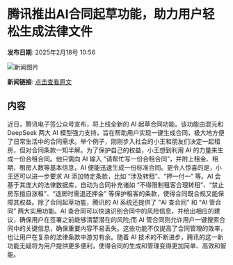 # 腾讯推出AI合同起草功能，助力用户轻松生成法律文件

**发布日期**: 2025年2月18号 10:56

![新闻图片](https://upload.chinaz.com/2025/0218/6387547298167767906207190.png)

**新闻链接**: [点击查看原文](https://www.aibase.com/zh/news/15462)

## 内容

近日，腾讯电子签公众号宣布，将上线全新的 AI 起草合同功能。该功能由混元和 DeepSeek 两大 AI 模型强力支持，旨在帮助用户实现一键生成合同，极大地方便了日常生活中的合同需求。举个例子，刚刚步入社会的小王和朋友们决定一起租房，但对合同条款一知半解。为了保护自己的权益，小王想到利用 AI 的力量来生成一份合租合同。他只需向 AI 输入 “请帮忙写一份合租合同”，并附上租金、租期、租房人数等基本信息，AI 便能迅速生成一份标准合同。更令人惊喜的是，小王还可以进一步要求 AI 添加特定条款，比如 “涉及转租”、“押一付一” 等。AI 会基于其庞大的法律数据库，自动为合同补充诸如 “不得限制租客合理转租”、“禁止房东擅自涨租”、“退房时需退还押金” 等保护租客的条款，使得合同既合规又能保障其权益。除了合同起草功能，腾讯的 AI 系统还提供了 “AI 查合同” 和 “AI 管合同” 两大实用功能。AI 查合同可以快速识别合同中的风险信息，并给出相应的建议，确保用户在签署之前能够清楚潜在的风险;而 AI 管合同则允许用户一键搜索合同中的关键信息，确保重要内容不易丢失。这些功能不仅提高了合同管理的效率，也让用户在复杂的法律条款中游刃有余。随着 AI 技术的不断进步，腾讯的这一新功能无疑将为用户提供更多便利，使得合同的生成和管理变得更加简单、高效和智能。
